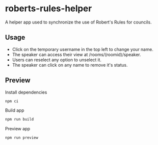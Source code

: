 # roberts-rules-helper

A helper app used to synchronize the use of Robert's Rules for councils.

## Usage

- Click on the temporary username in the top left to change your name.
- The speaker can access their view at /rooms/(roomid)/speaker.
- Users can reselect any option to unselect it.
- The speaker can click on any name to remove it's status.

## Preview

Install dependencies
```bash
npm ci
```

Build app
```bash
npm run build
```

Preview app
```bash
npm run preview
```
